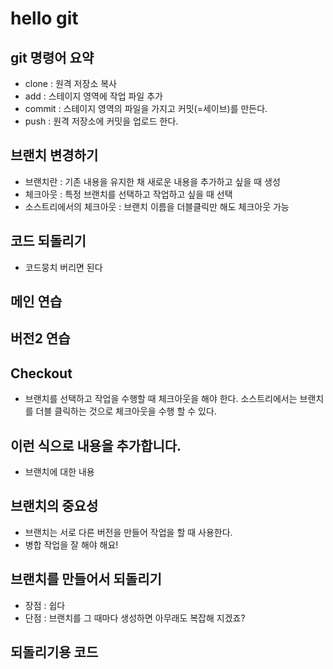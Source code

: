 # hello git

## git 명령어 요약

- clone : 원격 저장소 복사
- add : 스테이지 영역에 작업 파일 추가
- commit : 스테이지 영역의 파일을 가지고 커밋(=세이브)를 만든다.
- push : 원격 저장소에 커밋을 업로드 한다.

## 브랜치 변경하기

- 브랜치란 : 기존 내용을 유지한 채 새로운 내용을 추가하고 싶을 때 생성
- 체크아웃 : 특정 브랜치를 선택하고 작업하고 싶을 때 선택
- 소스트리에서의 체크아웃 : 브랜치 이름을 더블클릭만 해도 체크아웃 가능

## 코드 되돌리기
 - 코드뭉치 버리면 된다


## 메인 연습

## 버전2 연습

## Checkout
- 브랜치를 선택하고 작업을 수행할 때 체크아웃을 해야 한다. 소스트리에서는 브랜치를 더블 클릭하는 것으로 체크아웃을 수행 할 수 있다.

## 이런 식으로 내용을 추가합니다.
- 브랜치에 대한 내용

## 브랜치의 중요성
- 브랜치는 서로 다른 버전을 만들어 작업을 할 때 사용한다.
- 병합 작업을 잘 해야 해요!

## 브랜치를 만들어서 되돌리기
- 장점 : 쉽다
- 단점 : 브랜치를 그 때마다 생성하면 아무래도 복잡해 지겠죠?

## 되돌리기용 코드